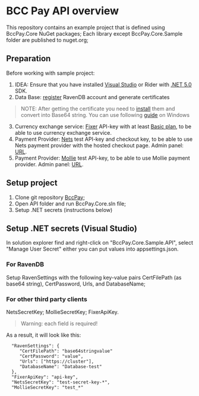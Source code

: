 # BCC Pay API overview
  This repository contains an example project that is defined using BccPay.Core NuGet packages; Each library except BccPay.Core.Sample folder are published to nuget.org;
	
## Preparation
  Before working with sample project:
   1. IDEA: Ensure that you have installed [Visual Studio](https://visualstudio.microsoft.com/) or Rider with [.NET 5.0](https://dotnet.microsoft.com/download/dotnet/5.0) SDK.
   2. Data Base: [register](https://cloud.ravendb.net/user/register) RavenDB account and generate certificates
>NOTE: After getting the certificate you need to [install](https://ravendb.net/docs/article-page/4.2/csharp/server/security/authentication/client-certificate-usage) them and convert into Base64
string. You can use following [guide](https://blog.techfabric.com/convert-pfx-certificate-to-base64-string/) on Windows
   
   3. Currency exchange service: [Fixer](https://fixer.io/documentation) API-key with at least [Basic plan](https://fixer.io/product), to be able to use currency exchange service.
   4. Payment Provider: [Nets](https://developers.nets.eu/en-EU/) test API-key and checkout key, to be able to use Nets payment provider with the hosted checkout page. Admin panel: [URL](https://portal.dibspayment.eu/).
   5. Payment Provider: [Mollie](https://www.mollie.com/en) test API-key, to be able to use Mollie payment provider. Admin panel: [URL](https://www.mollie.com/dashboard/login?lang=en). 

## Setup project
  1. Clone git repository [BccPay](https://github.com/bcc-code/bcc-pay);
  2. Open API folder and run BccPay.Core.sln file;
  3. Setup .NET secrets (instructions below)

## Setup .NET secrets (Visual Studio)
  In solution explorer find and right-click on "BccPay.Core.Sample.API", select "Manage User Secret" either you can put values into appsettings.json.  

  ### For RavenDB 
  Setup RavenSettings with the following key-value pairs CertFilePath (as base64 string), CertPassword, Urls, and DatabaseName;  

  ### For other third party clients
  NetsSecretKey; MollieSecretKey; FixerApiKey.  

>Warning: each field is required!  

As a result, it will look like this:
```
  "RavenSettings": {
     "CertFilePath": "base64stringvalue"
     "CertPassword": "value",
     "Urls": ["https://cluster"],
     "DatabaseName": "Database-test"
  },
  "FixerApiKey": "api-key",
  "NetsSecretKey": "test-secret-key-*",
  "MollieSecretKey": "test_*" 
```

